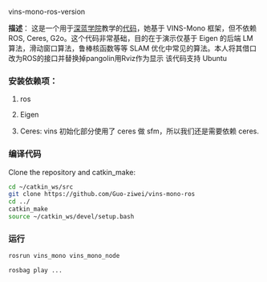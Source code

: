 vins-mono-ros-version

**描述**：
这是一个用于[深蓝学院](<http://www.shenlanxueyuan.com/>)教学的[代码](https://github.com/HeYijia/VINS-Course)，她基于 VINS-Mono 框架，但不依赖 ROS, Ceres, G2o。这个代码非常基础，目的在于演示仅基于 Eigen 的后端 LM 算法，滑动窗口算法，鲁棒核函数等等 SLAM 优化中常见的算法。本人将其借口改为ROS的接口并替换掉pangolin用Rviz作为显示
该代码支持 Ubuntu

### 安装依赖项：

1. ros

2. Eigen

3. Ceres: vins 初始化部分使用了 ceres 做 sfm，所以我们还是需要依赖 ceres. 

### 编译代码

Clone the repository and catkin_make:

``` bash
cd ~/catkin_ws/src
git clone https://github.com/Guo-ziwei/vins-mono-ros
cd ../
catkin_make
source ~/catkin_ws/devel/setup.bash
```

### 运行

``` bash
rosrun vins_mono vins_mono_node

rosbag play ...
```

